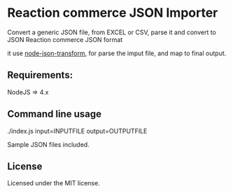 Reaction commerce JSON Importer
========

Convert a generic JSON file, from EXCEL or CSV, parse it and convert to JSON Reaction commerce JSON format

it use [node-json-transform](https://github.com/bozzltron/node-json-transform), 
for parse the imput file, and map to final output.

## Requirements:
NodeJS => 4.x

  
## Command line usage

./index.js input=INPUTFILE output=OUTPUTFILE

Sample JSON files included.

## License

Licensed under the MIT license.
